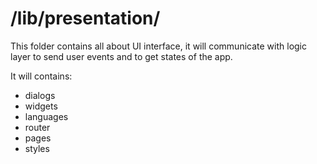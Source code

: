 /lib/presentation/
==================

This folder contains all about UI interface, it will communicate with logic layer to send user events and to get states of the app.

It will contains:

- dialogs
- widgets
- languages
- router
- pages
- styles
